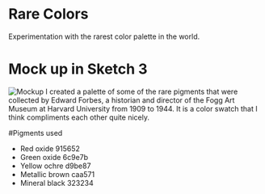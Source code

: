 # Rare Colors
Experimentation with the rarest color palette in the world.

# Mock up in Sketch 3
![Mockup](relative/path/to/img/rarecolors_mockup.png?raw=true "Raw color mockup")
I created a palette of some of the rare pigments that were collected by Edward Forbes, a historian and director of the Fogg Art Museum at Harvard University from 1909 to 1944. It is a color swatch that I think compliments each other quite nicely.

#Pigments used
- Red oxide 915652
- Green oxide 6c9e7b
- Yellow ochre d9be87
- Metallic brown caa571
- Mineral black 323234
